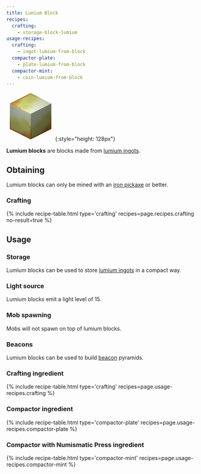 ```yaml
---
title: Lumium Block
recipes:
  crafting:
    - storage-block-lumium
usage-recipes:
  crafting:
    - ingot-lumium-from-block
  compactor-plate:
    - plate-lumium-from-block
  compactor-mint:
    - coin-lumium-from-block
---
```


![Lumium block](/assets/images/thermal-foundation/storage-block-lumium.png){:style="height: 128px"}


**Lumium blocks** are blocks made from [lumium
ingots](/docs/thermal-foundation/items/materials/ingots/lumium-ingot/).


Obtaining
---------

Lumium blocks can only be mined with an [iron
pickaxe](https://minecraft.gamepedia.com/Pickaxe) or better.

### Crafting
{% include recipe-table.html type='crafting' recipes=page.recipes.crafting no-result=true %}


Usage
-----

### Storage
Lumium blocks can be used to store [lumium
ingots](/docs/thermal-foundation/items/materials/ingots/lumium-ingot/) in a
compact way.

### Light source
Lumium blocks emit a light level of 15.

### Mob spawning
Mobs will not spawn on top of lumium blocks.

### Beacons
Lumium blocks can be used to build
[beacon](https://minecraft.gamepedia.com/Beacon) pyramids.

### Crafting ingredient
{% include recipe-table.html type='crafting' recipes=page.usage-recipes.crafting %}

### Compactor ingredient
{% include recipe-table.html type='compactor-plate' recipes=page.usage-recipes.compactor-plate %}

### Compactor with Numismatic Press ingredient
{% include recipe-table.html type='compactor-mint' recipes=page.usage-recipes.compactor-mint %}
